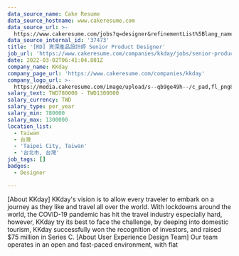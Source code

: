 ```yaml
---
data_source_name: Cake Resume
data_source_hostname: www.cakeresume.com
data_source_url: >-
  https://www.cakeresume.com/jobs?q=designer&refinementList%5Blang_name%5D%5B0%5D=English&refinementList%5Bsalary_type%5D=per_year
data_source_internal_id: '37473'
title: '[RD] 資深產品設計師 Senior Product Designer'
job_url: 'https://www.cakeresume.com/companies/kkday/jobs/senior-product-designer-54551a'
date: 2022-03-02T06:41:04.801Z
company_name: KKday
company_page_url: 'https://www.cakeresume.com/companies/kkday'
company_logo_url: >-
  https://media.cakeresume.com/image/upload/s--qb9ge49h--/c_pad,fl_png8,h_200,w_200/v1666342333/cmu3q58jezs7zkvpeprv.png
salary_text: TWD780000 - TWD1300000
salary_currency: TWD
salary_type: per_year
salary_min: 780000
salary_max: 1300000
location_list:
  - Taiwan
  - 台灣
  - 'Taipei City, Taiwan'
  - '台北市, 台灣'
job_tags: []
badges:
  - Designer

---
```


[About KKday] KKday's vision is to allow every traveler to embark on a journey as they like and travel all over the world. With lockdowns around the world, the COVID-19 pandemic has hit the travel industry especially hard, however, KKday try its best to face the challenge, by deeping into domestic tourism, KKday successfully won the recognition of investors, and raised $75 million in Series C. [About User Experience Design Team] Our team operates in an open and fast-paced environment, with flat 